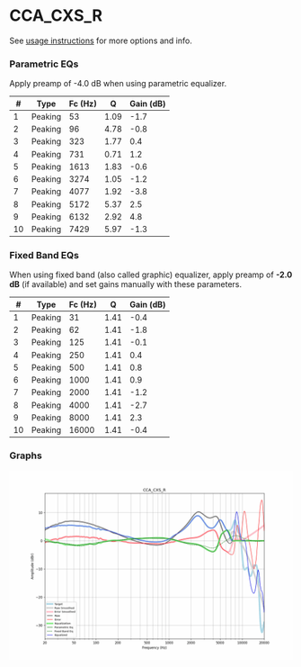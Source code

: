 # CCA_CXS_R
See [usage instructions](https://github.com/jaakkopasanen/AutoEq#usage) for more options and info.

### Parametric EQs
Apply preamp of -4.0 dB when using parametric equalizer.

|   # | Type    |   Fc (Hz) |    Q |   Gain (dB) |
|-----|---------|-----------|------|-------------|
|   1 | Peaking |        53 | 1.09 |        -1.7 |
|   2 | Peaking |        96 | 4.78 |        -0.8 |
|   3 | Peaking |       323 | 1.77 |         0.4 |
|   4 | Peaking |       731 | 0.71 |         1.2 |
|   5 | Peaking |      1613 | 1.83 |        -0.6 |
|   6 | Peaking |      3274 | 1.05 |        -1.2 |
|   7 | Peaking |      4077 | 1.92 |        -3.8 |
|   8 | Peaking |      5172 | 5.37 |         2.5 |
|   9 | Peaking |      6132 | 2.92 |         4.8 |
|  10 | Peaking |      7429 | 5.97 |        -1.3 |

### Fixed Band EQs
When using fixed band (also called graphic) equalizer, apply preamp of **-2.0 dB** (if available) and set gains manually with these parameters.

|   # | Type    |   Fc (Hz) |    Q |   Gain (dB) |
|-----|---------|-----------|------|-------------|
|   1 | Peaking |        31 | 1.41 |        -0.4 |
|   2 | Peaking |        62 | 1.41 |        -1.8 |
|   3 | Peaking |       125 | 1.41 |        -0.1 |
|   4 | Peaking |       250 | 1.41 |         0.4 |
|   5 | Peaking |       500 | 1.41 |         0.8 |
|   6 | Peaking |      1000 | 1.41 |         0.9 |
|   7 | Peaking |      2000 | 1.41 |        -1.2 |
|   8 | Peaking |      4000 | 1.41 |        -2.7 |
|   9 | Peaking |      8000 | 1.41 |         2.3 |
|  10 | Peaking |     16000 | 1.41 |        -0.4 |

### Graphs
![](./CCA_CXS_R.png)
